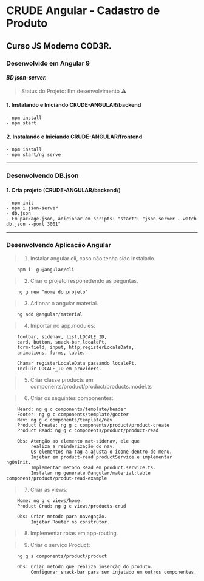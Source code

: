 # CRUDE Angular - Cadastro de Produto
## Curso JS Moderno COD3R.
### Desenvolvido em Angular 9 
#### _BD json-server._

> Status do Projeto: Em desenvolvimento :warning:

#### 1. Instalando e Iniciando CRUDE-ANGULAR/backend
    - npm install  
    - npm start
   
#### 2. Instalando e Iniciando CRUDE-ANGULAR/frontend
    - npm install
    - npm start/ng serve

________________________________________________________________________________________________________
### Desenvolvendo DB.json

#### 1. Cria projeto (CRUDE-ANGULAR/backend/)
    - npm init  
    - npm i json-server
    - db.json
    - Em package.json, adicionar em scripts: "start": "json-server --watch db.json --port 3001"
    
________________________________________________________________________________________________________
### Desenvolvendo Aplicação Angular

> 1. Instalar angular cli, caso não tenha sido instalado.
    
        npm i -g @angular/cli  
   

> 2. Criar o projeto responedendo as peguntas.

	    ng g new "nome do projeto"

> 3. Adionar o angular material.

	    ng add @angular/material

> 4. Importar no app.modules:
    
        toolbar, sidenav, list,LOCALE_ID,
	    card, button, snack-bar,localePt,
	    form-field, input, http,registerLocaleData,
	    animations, forms, table.

	    Chamar registerLocaleData passando localePt.
	    Incluir LOCALE_ID em providers.

> 5. Criar classe products em components/product/product/products.model.ts


> 6. Criar os seguintes componentes:

        Heard: ng g c components/template/header
		Footer: ng g c components/template/gooter
	   	Nav: ng g c components/template/nav
	    Product Create: ng g c components/product/product-create
	    Product Read: ng g c components/product/product-read
	
	    Obs: Atenção ao elemento mat-sidenav, ele que
	         realiza a reinderização do nav.
	         Os elementos na tag a ajusta o icone dentro do menu.
	         Injetar em product-read productService e implementar ngOnInit.
	         Implementar metodo Read em product.service.ts.
             Instalar ng generate @angular/material:table component/product/produt-read-example

> 7. Criar as views:

		Home: ng g c views/home.
	    Product Crud: ng g c views/products-crud
	
	    Obs: Criar metodo para navegação.
	         Injetar Router no construtor.

> 8. Implementar rotas em app-routing.

> 9. Criar o serviço Product:

	    ng g s components/product/product
	
	    Obs: Criar metodo que realiza inserção do produto.
	         Configurar snack-bar para ser injetado em outros componentes.